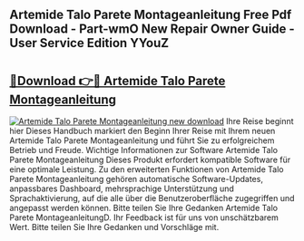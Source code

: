 ## Artemide Talo Parete Montageanleitung Free Pdf Download - Part-wmO New Repair Owner Guide - User Service Edition YYouZ

# <h2><a href="http://df8i6p.blite.top/?on=Artemide+Talo+Parete+Montageanleitung">🔗Download 👉🔴 Artemide Talo Parete Montageanleitung</a></h2>

[![Artemide Talo Parete Montageanleitung new download](https://i.imgur.com/lujVjoI.png)](http://df8i6p.blite.top/?on=Artemide+Talo+Parete+Montageanleitung)
Ihre Reise beginnt hier Dieses Handbuch markiert den Beginn Ihrer Reise mit Ihrem neuen Artemide Talo Parete Montageanleitung und führt Sie zu erfolgreichem Betrieb und Freude. Wichtige Informationen zur Software Artemide Talo Parete Montageanleitung Dieses Produkt erfordert kompatible Software für eine optimale Leistung. Zu den erweiterten Funktionen von Artemide Talo Parete Montageanleitung gehören automatische Software-Updates, anpassbares Dashboard, mehrsprachige Unterstützung und Sprachaktivierung, auf die alle über die Benutzeroberfläche zugegriffen und angepasst werden können. Bitte teilen Sie Ihre Gedanken Artemide Talo Parete MontageanleitungD. Ihr Feedback ist für uns von unschätzbarem Wert. Bitte teilen Sie Ihre Gedanken und Vorschläge mit.
